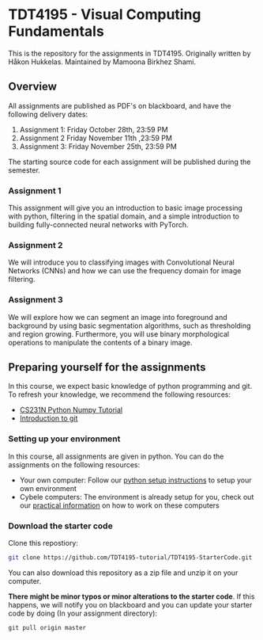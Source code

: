 # TDT4195 - Visual Computing Fundamentals

This is the repository for the assignments in TDT4195. Originally written by Håkon Hukkelas. Maintained by Mamoona Birkhez Shami.


## Overview
All assignments are published as PDF's on blackboard, and have the following delivery dates:

1. Assignment 1: Friday October 28th, 23:59 PM
2. Assignment 2 Friday November 11th ,23:59 PM
3. Assignment 3: Friday November 25th, 23:59 PM

The starting source code for each assignment will be published during the semester.

### Assignment 1
This assignment will give you an introduction to basic image processing with python, filtering in the spatial domain, and a simple introduction to building fully-connected neural networks with PyTorch.

### Assignment 2
We will introduce you to classifying images with Convolutional Neural Networks (CNNs) and how we can use the frequency domain for image filtering.

### Assignment 3
We will explore how we can segment an image into foreground and background by using basic segmentation algorithms, such as thresholding and region growing.
Furthermore, you will use binary morphological operations to manipulate the contents of a binary image.


## Preparing yourself for the assignments
In this course, we expect basic knowledge of python programming and git. To refresh your knowledge, we recommend the following resources:

- [CS231N Python Numpy Tutorial](http://cs231n.github.io/python-numpy-tutorial/)
- [Introduction to git](https://guides.github.com/introduction/git-handbook/)

### Setting up your environment
In this course, all assignments are given in python. You can do the assignments on the following resources:

- Your own computer: Follow our [python setup instructions](python_setup_instructions.md) to setup your own environment
- Cybele computers: The environment is already setup for you, check out our [practical information](working_on_cybele_computers.md) on how to work on these computers


### Download the starter code

Clone this repostiory:

```bash
git clone https://github.com/TDT4195-tutorial/TDT4195-StarterCode.git
```

You can also download this repository as a zip file and unzip it on your computer.


**There might be minor typos or minor alterations to the starter code**. If this happens, we will notify you on blackboard and you can update your starter code by doing (In your assignment directory):

```
git pull origin master
```
